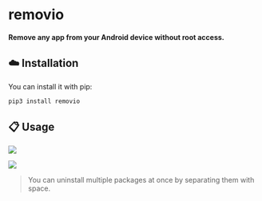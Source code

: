 # removio

#### Remove any app from your Android device without root access.



## ☁️ Installation

You can install it with pip:

```bash
pip3 install removio
```



## :clipboard: Usage

![](https://imgur.com/5x8Q5LY.png)



![](https://imgur.com/QQVb9V8.png)

> You can uninstall multiple packages at once by separating them with space.